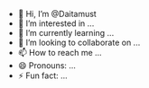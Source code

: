 - 👋 Hi, I’m @Daitamust
- 👀 I’m interested in ...
- 🌱 I’m currently learning ...
- 💞️ I’m looking to collaborate on ...
- 📫 How to reach me ...
- 😄 Pronouns: ...
- ⚡ Fun fact: ...

<!---
Daitamust/Daitamust is a ✨ special ✨ repository because its `README.md` (this file) appears on your GitHub profile.
You can click the Preview link to take a look at your changes.
--->
